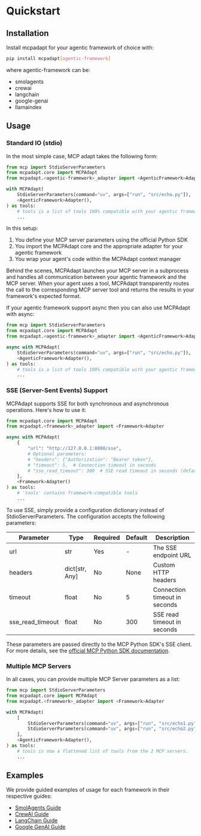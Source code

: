 # Quickstart

## Installation

Install mcpadapt for your agentic framework of choice with:

```bash
pip install mcpadapt[agentic-framework]
```

where agentic-framework can be:

* smolagents
* crewai
* langchain
* google-genai
* llamaindex

## Usage


### Standard IO (stdio)

In the most simple case, MCP adapt takes the following form:

```python
from mcp import StdioServerParameters
from mcpadapt.core import MCPAdapt
from mcpadapt.<agentic-framework>_adapter import <AgenticFramework>Adapter

with MCPAdapt(
    StdioServerParameters(command="uv", args=["run", "src/echo.py"]),
    <AgenticFramework>Adapter(),
) as tools:
    # tools is a list of tools 100% compatible with your agentic framework.
    ...
```

In this setup:

1. You define your MCP server parameters using the official Python SDK
2. You import the MCPAdapt core and the appropriate adapter for your agentic framework
3. You wrap your agent's code within the MCPAdapt context manager

Behind the scenes, MCPAdapt launches your MCP server in a subprocess and handles all communication between your agentic framework and the MCP server. When your agent uses a tool, MCPAdapt transparently routes the call to the corresponding MCP server tool and returns the results in your framework's expected format.

If your agentic framework support async then you can also use MCPAdapt with async:

```python
from mcp import StdioServerParameters
from mcpadapt.core import MCPAdapt
from mcpadapt.<agentic-framework>_adapter import <AgenticFramework>Adapter

async with MCPAdapt(
    StdioServerParameters(command="uv", args=["run", "src/echo.py"]),
    <AgenticFramework>Adapter(),
) as tools:
    # tools is a list of tools 100% compatible with your agentic framework.
    ...
```

### SSE (Server-Sent Events) Support

MCPAdapt supports SSE for both synchronous and asynchronous operations. Here's how to use it:

```python
from mcpadapt.core import MCPAdapt
from mcpadapt.<framework>_adapter import <Framework>Adapter

async with MCPAdapt(
    {
        "url": "http://127.0.0.1:8000/sse",
        # Optional parameters:
        # "headers": {"Authorization": "Bearer token"},
        # "timeout": 5,  # Connection timeout in seconds
        # "sse_read_timeout": 300  # SSE read timeout in seconds (default: 5 minutes)
    },
    <Framework>Adapter()
) as tools:
    # 'tools' contains framework-compatible tools
    ...
```

To use SSE, simply provide a configuration dictionary instead of StdioServerParameters. The configuration accepts the following parameters:

| Parameter | Type | Required | Default | Description |
|-----------|------|----------|---------|-------------|
| url | str | Yes | - | The SSE endpoint URL |
| headers | dict[str, Any] | No | None | Custom HTTP headers |
| timeout | float | No | 5 | Connection timeout in seconds |
| sse_read_timeout | float | No | 300 | SSE read timeout in seconds |

These parameters are passed directly to the MCP Python SDK's SSE client. For more details, see the [official MCP Python SDK documentation](https://github.com/modelcontextprotocol/python-sdk/blob/c2ca8e03e046908935d089a2ceed4e80b0c29a24/src/mcp/client/sse.py#L22C11-L22C21).

### Multiple MCP Servers

In all cases, you can provide multiple MCP Server parameters as a list:

```python
from mcp import StdioServerParameters
from mcpadapt.core import MCPAdapt
from mcpadapt.<framework>_adapter import <Framework>Adapter

with MCPAdapt(
    [
        StdioServerParameters(command="uv", args=["run", "src/echo1.py"]),
        StdioServerParameters(command="uv", args=["run", "src/echo2.py"]),
    ],
    <AgenticFramework>Adapter(),
) as tools:
    # tools is now a flattened list of tools from the 2 MCP servers.
    ...
```

## Examples

We provide guided examples of usage for each framework in their respective guides:

* [SmolAgents Guide](guide/smolagents.md)
* [CrewAI Guide](guide/crewai.md)
* [LangChain Guide](guide/langchain.md)
* [Google GenAI Guide](guide/google-genai.md)